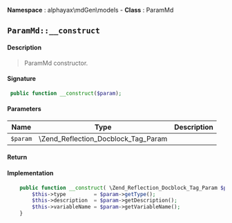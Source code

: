 **Namespace**  : alphayax\mdGen\models  - **Class** : ParamMd

## `ParamMd::__construct`

#### Description

> ParamMd constructor.


#### Signature

```php
 public function __construct($param);
```

#### Parameters

| Name | Type | Description |
|---|---|---|
| `$param` | \Zend_Reflection_Docblock_Tag_Param |  |

#### Return


#### Implementation

```php
    public function __construct( \Zend_Reflection_Docblock_Tag_Param $param){
        $this->type         = $param->getType();
        $this->description  = $param->getDescription();
        $this->variableName = $param->getVariableName();
    }

```
